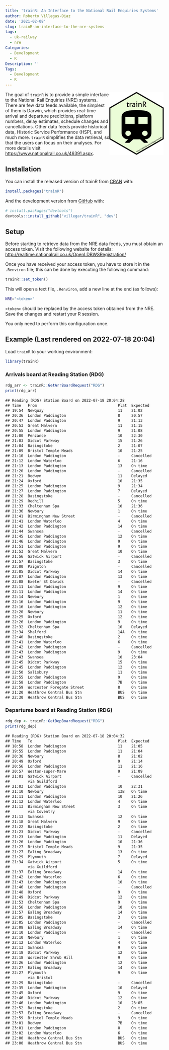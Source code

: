 ```yaml
---
title: 'trainR: An Interface to the National Rail Enquiries Systems'
author: Roberto Villegas-Diaz
date: '2021-02-08'
slug: trainR-an-interface-to-the-nre-systems
tags:
  - uk-railway
  - nre
Categories:
  - Development
  - R
Description: ''
Tags:
  - Development
  - R
---
```


<img src="https://raw.githubusercontent.com/villegar/trainR/main/inst/images/logo.png" alt="logo" align="right" height=200px/>

The goal of `trainR` is to provide a simple interface to the 
National Rail Enquiries (NRE) systems. There are few data feeds 
available, the simplest of them is Darwin, which provides real-time 
arrival and departure predictions, platform numbers, delay estimates, 
schedule changes and cancellations. Other data feeds provide historical 
data, Historic Service Performance (HSP), and much more. `trainR` 
simplifies the data retrieval, so that the users can focus on their 
analyses. For more details visit 
https://www.nationalrail.co.uk/46391.aspx.

## Installation

You can install the released version of trainR from [CRAN](https://CRAN.R-project.org) with:

``` r
install.packages("trainR")
```

And the development version from [GitHub](https://github.com/) with:

``` r
# install.packages("devtools")
devtools::install_github("villegar/trainR", "dev")
```

## Setup
Before starting to retrieve data from the NRE data feeds, you must obtain an access token. 
Visit the following website for details: http://realtime.nationalrail.co.uk/OpenLDBWSRegistration/

Once you have received your access token, you have to store it in the `.Renviron` file; this can be 
done by executing the following command:


```r
trainR::set_token()
```

This will open a text file, `.Renviron`, add a new line at the end (as follows):

```bash
NRE="<token>"
```

`<token>` should be replaced by the access token obtained from the NRE. Save the changes and restart 
your R session.

You only need to perform this configuration once.

## Example (Last rendered on 2022-07-18 20:04)

Load `trainR` to your working environment:

```r
library(trainR)
```

### Arrivals board at Reading Station (RDG)


```r
rdg_arr <- trainR::GetArrBoardRequest("RDG")
print(rdg_arr)
```

```
## Reading (RDG) Station Board on 2022-07-18 20:04:28
## Time   From                                    Plat  Expected
## 19:54  Newquay                                 11    21:02
## 20:36  London Paddington                       8     20:57
## 20:47  London Paddington                       9     21:13
## 20:53  Great Malvern                           11    21:15
## 20:55  London Paddington                       9     21:08
## 21:00  Penzance                                10    22:30
## 21:03  Didcot Parkway                          15    21:26
## 21:04  Basingstoke                             2     21:07
## 21:09  Bristol Temple Meads                    10    21:25
## 21:10  London Paddington                       -     Cancelled
## 21:12  London Waterloo                         6     21:16
## 21:13  London Paddington                       13    On time
## 21:20  London Paddington                       -     Cancelled
## 21:21  Bedwyn                                  11    Delayed
## 21:24  Oxford                                  10    21:35
## 21:25  London Paddington                       9     21:34
## 21:27  London Paddington                       7     Delayed
## 21:28  Basingstoke                             -     Cancelled
## 21:29  Redhill                                 5     On time
## 21:33  Cheltenham Spa                          10    21:36
## 21:36  Newbury                                 1     On time
## 21:41  Birmingham New Street                   -     Cancelled
## 21:41  London Waterloo                         4     On time
## 21:42  London Paddington                       14    On time
## 21:44  Swansea                                 -     Cancelled
## 21:45  London Paddington                       12    On time
## 21:46  London Paddington                       9     On time
## 21:51  London Paddington                       9     On time
## 21:53  Great Malvern                           10    On time
## 21:56  Gatwick Airport                         -     Cancelled
## 21:57  Basingstoke                             3     On time
## 22:00  Paignton                                -     Cancelled
## 22:05  Didcot Parkway                          14    On time
## 22:07  London Paddington                       13    On time
## 22:08  Exeter St Davids                        -     Cancelled
## 22:11  London Paddington                       9     On time
## 22:11  London Paddington                       14    On time
## 22:14  Newbury                                 1     On time
## 22:16  London Paddington                       9     On time
## 22:16  London Paddington                       12    On time
## 22:20  Newbury                                 11    On time
## 22:25  Oxford                                  12    On time
## 22:26  London Paddington                       9     On time
## 22:32  Cheltenham Spa                          10    Delayed
## 22:34  Shalford                                14A   On time
## 22:40  Basingstoke                             2     On time
## 22:41  London Waterloo                         6     On time
## 22:42  London Paddington                       -     Cancelled
## 22:43  London Paddington                       9     On time
## 22:43  Swansea                                 10    23:04
## 22:45  Didcot Parkway                          15    On time
## 22:45  London Paddington                       12    On time
## 22:50  Salisbury                               11    On time
## 22:55  London Paddington                       9     On time
## 22:58  London Paddington                       7B    On time
## 22:59  Worcester Foregate Street               8     On time
## 21:20  Heathrow Central Bus Stn                BUS   On time
## 22:30  Heathrow Central Bus Stn                BUS   On time
```

### Departures board at Reading Station (RDG)


```r
rdg_dep <- trainR::GetDepBoardRequest("RDG")
print(rdg_dep)
```

```
## Reading (RDG) Station Board on 2022-07-18 20:04:32
## Time   To                                      Plat  Expected
## 18:58  London Paddington                       11    21:05
## 19:55  London Paddington                       11    21:04
## 20:36  Newbury                                 8     21:02
## 20:49  Oxford                                  9     21:14
## 20:56  London Paddington                       11    21:16
## 20:57  Weston-super-Mare                       9     21:09
## 21:01  Gatwick Airport                         -     Cancelled
##        via Guildford                           
## 21:03  London Paddington                       10    22:31
## 21:10  Newbury                                 13B   On time
## 21:11  London Paddington                       10    21:26
## 21:12  London Waterloo                         4     On time
## 21:13  Birmingham New Street                   3     On time
##        via Coventry                            
## 21:13  Swansea                                 12    On time
## 21:18  Great Malvern                           9     On time
## 21:22  Basingstoke                             2     On time
## 21:23  Didcot Parkway                          -     Cancelled
## 21:23  London Paddington                       11    Delayed
## 21:26  London Paddington                       10    21:36
## 21:27  Bristol Temple Meads                    9     21:35
## 21:27  Ealing Broadway                         13    On time
## 21:29  Plymouth                                7     Delayed
## 21:34  Gatwick Airport                         5     On time
##        via Guildford                           
## 21:37  Ealing Broadway                         14    On time
## 21:42  London Waterloo                         6     On time
## 21:43  London Paddington                       10    On time
## 21:46  London Paddington                       -     Cancelled
## 21:48  Oxford                                  9     On time
## 21:49  Didcot Parkway                          12    On time
## 21:53  Cheltenham Spa                          9     On time
## 21:56  London Paddington                       10    On time
## 21:57  Ealing Broadway                         14    On time
## 22:05  Basingstoke                             3     On time
## 22:05  London Paddington                       -     Cancelled
## 22:08  Ealing Broadway                         14    On time
## 22:10  London Paddington                       -     Cancelled
## 22:10  Newbury                                 1     On time
## 22:12  London Waterloo                         4     On time
## 22:13  Swansea                                 9     On time
## 22:18  Didcot Parkway                          12    On time
## 22:18  Worcester Shrub Hill                    9     On time
## 22:26  London Paddington                       12    On time
## 22:27  Ealing Broadway                         14    On time
## 22:27  Plymouth                                9     On time
##        via Bristol                             
## 22:29  Basingstoke                             -     Cancelled
## 22:35  London Paddington                       10    Delayed
## 22:45  Oxford                                  9     On time
## 22:46  Didcot Parkway                          12    On time
## 22:46  London Paddington                       10    23:05
## 22:52  Basingstoke                             2     On time
## 22:57  Ealing Broadway                         -     Cancelled
## 22:59  Bristol Temple Meads                    9     On time
## 23:01  Bedwyn                                  7B    On time
## 23:01  London Paddington                       8     On time
## 23:02  London Waterloo                         6     On time
## 22:00  Heathrow Central Bus Stn                BUS   On time
## 23:00  Heathrow Central Bus Stn                BUS   On time
```
